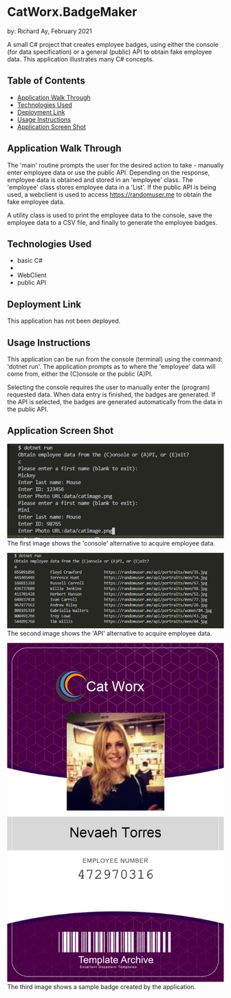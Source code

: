 # CatWorx.BadgeMaker
by: Richard Ay,  February 2021

A small C# project that creates employee badges, using either the console (for data specification) or a general (public) API to obtain fake employee data.  This application illustrates many C# concepts.


## Table of Contents
* [Application Walk Through](#application-walk-through)
* [Technologies Used](#technologies-used)
* [Deployment Link](#deployment-link)
* [Usage Instructions](#usage-instructions)
* [Application Screen Shot](#application-screen-shot)

## Application Walk Through
The 'main' routine prompts the user for the desired action to take - manually enter employee data or use the public API.  Depending on the response, employee data is obtained and stored in an 'employee' class.  The 'employee' class stores employee data in a 'List'.  If the public API is being used, a webclient is used to access https://randomuser.me to obtain the fake employee data.

A utility class is used to print the employee data to the console, save the employee data to a CSV file, and finally to generate the employee badges.

## Technologies Used
- basic C#
- <List>
- WebClient
- public API


## Deployment Link
This application has not been deployed.

## Usage Instructions
This application can be run from the console (terminal) using the command:
'dotnet run'.  The application prompts as to where the 'employee' data will come from, either the (C)onsole or the public (A)PI.

Selecting the console requires the user to manually enter the (program) requested data.  When data entry is finished, the badges are generated.  If the API is selected, the badges are generated automatically from the data in the public API.

## Application Screen Shot
![Console Alternative](./data/screen-shot.jpg) The first image shows the 'console' alternative to acquire employee data.

![API Alternative](./data/screen-shot2.jpg) The second image shows the 'API' alternative to acquire employee data.

![Sample Badge](./data/472970316_badge.png) The third image shows a sample badge created by the application.